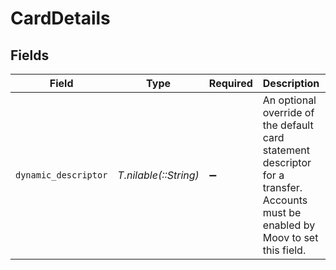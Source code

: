 # CardDetails


## Fields

| Field                                                                                                                             | Type                                                                                                                              | Required                                                                                                                          | Description                                                                                                                       | Example                                                                                                                           |
| --------------------------------------------------------------------------------------------------------------------------------- | --------------------------------------------------------------------------------------------------------------------------------- | --------------------------------------------------------------------------------------------------------------------------------- | --------------------------------------------------------------------------------------------------------------------------------- | --------------------------------------------------------------------------------------------------------------------------------- |
| `dynamic_descriptor`                                                                                                              | *T.nilable(::String)*                                                                                                             | :heavy_minus_sign:                                                                                                                | An optional override of the default card statement descriptor for a transfer. Accounts must be enabled by Moov to set this field. | WhlBdy *Yoga 11-12                                                                                                                |